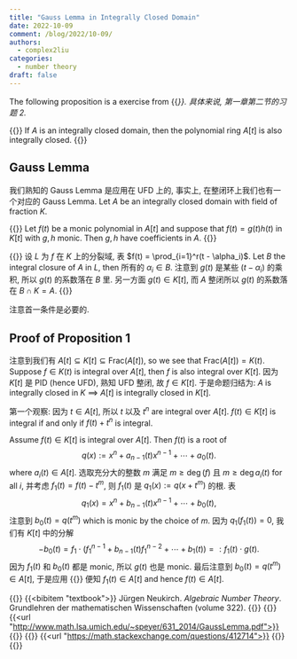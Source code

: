 ```yaml
---
title: "Gauss Lemma in Integrally Closed Domain"
date: 2022-10-09
comment: /blog/2022/10-09/
authors:
  - complex2liu
categories:
  - number theory
draft: false
---
```


The following proposition is a exercise from
{{<cite target = "textbook" label = "1">}}.
具体来说, 第一章第二节的习题 2.

{{<math-env type = "Proposition" counter = "true">}}
If $A$ is an integrally closed domain, then the polynomial ring
$A[t]$ is also integrally closed.
{{</math-env>}}

## Gauss Lemma

我们熟知的 Gauss Lemma 是应用在 UFD 上的,
事实上, 在整闭环上我们也有一个对应的 Gauss Lemma.
Let $A$ be an integrally closed domain with field of fraction $K$.

{{<math-env type = "Lemma" counter = "true" label = "gauss">}}
Let $f(t)$ be a monic polynomial in $A[t]$ and suppose that
$f(t) = g(t)h(t)$ in $K[t]$ with $g, h$ monic.
Then $g, h$ have coefficients in $A$.
{{</math-env>}}

{{<proof>}}
设 $L$ 为 $f$ 在 $K$ 上的分裂域, 表 $f(t) = \prod_{i=1}^r(t - \alpha_i)$.
Let $B$ the integral closure of $A$ in $L$, then 所有的 $\alpha_i \in B$.
注意到 $g(t)$ 是某些 $(t - \alpha_i)$ 的乘积, 所以 $g(t)$ 的系数落在 $B$ 里.
另一方面 $g(t) \in K[t]$, 而 $A$ 整闭所以 $g(t)$ 的系数落在 $B \cap K = A$.
{{</proof>}}

注意首一条件是必要的.

## Proof of Proposition 1

注意到我们有 $A[t] \subseteq K[t] \subseteq \text{Frac}(A[t])$,
so we see that $\text{Frac}(A[t]) = K(t)$.
Suppose $f \in K(t)$ is integral over $A[t]$,
then $f$ is also integral over $K[t]$.
因为 $K[t]$ 是 PID (hence UFD), 熟知 UFD 整闭, 故 $f \in K[t]$.
于是命题归结为:
<span style = "color: var(--color-fg-red);">
$A$ is integrally closed in $K$ $\implies$
$A[t]$ is integrally closed in $K[t]$.
</span>

第一个观察: 因为 $t \in A[t]$, 所以 $t$ 以及 $t^n$ are integral over $A[t]$.
$f(t) \in K[t]$ is integral if and only if $f(t) + t^n$ is integral.

Assume $f(t) \in K[t]$ is integral over $A[t]$.
Then $f(t)$ is a root of
$$
q(x) := x^n + a_{n-1}(t)x^{n-1} + \cdots + a_0(t).
$$
where $a_i(t) \in A[t]$. 选取充分大的整数 $m$
满足 $m \ge \deg(f)$ 且 $m \ge \deg a_i(t)$ for all $i$,
并考虑 $f_1(t) = f(t) - t^m$, 则 $f_1(t)$ 是 $q_1(x) := q(x + t^m)$ 的根. 表
$$
q_1(x) = x^n + b_{n-1}(t)x^{n-1} + \cdots + b_0(t),
$$
注意到 $b_0(t) = q(t^m)$ which is monic by the choice of $m$.
因为 $q_1(f_1(t)) = 0$, 我们有 $K[t]$ 中的分解
$$
-b_0(t) = f_1\cdot (f_1^{n-1} + b_{n-1}(t)f_1^{n-2} + \cdots + b_1(t))
=: f_1(t) \cdot g(t).
$$
因为 $f_1(t)$ 和 $b_0(t)$ 都是 monic, 所以 $g(t)$ 也是 monic.
最后注意到 $b_0(t) = q(t^m) \in A[t]$, 于是应用
{{<cref target = "gauss" label = "Lemma 2">}} 便知 $f_1(t) \in A[t]$
and hence $f(t) \in A[t]$.

{{<references>}}
{{<bibitem "textbook">}}
Jürgen Neukirch.
<i>Algebraic Number Theory</i>.
Grundlehren der mathematischen Wissenschaften (volume 322).
{{</bibitem>}}
{{<bibitem>}}
{{<url "http://www.math.lsa.umich.edu/~speyer/631_2014/GaussLemma.pdf">}}
{{</bibitem>}}
{{<bibitem>}}
{{<url "https://math.stackexchange.com/questions/412714">}}
{{</bibitem>}}
{{</references>}}
